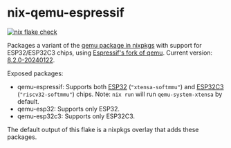 # nix-qemu-espressif

[![nix flake check](https://github.com/SFrijters/nix-qemu-espressif/actions/workflows/build-qemu-espressif.yml/badge.svg)](https://github.com/SFrijters/nix-qemu-espressif/actions/workflows/build-qemu-espressif.yml)

Packages a variant of the [qemu package in nixpkgs](https://github.com/NixOS/nixpkgs/blob/master/pkgs/applications/virtualization/qemu/default.nix) with support for ESP32/ESP32C3 chips, using [Espressif's fork of qemu](https://github.com/espressif/qemu). Current version: [8.2.0-20240122](https://github.com/espressif/qemu/releases/tag/esp-develop-8.2.0-20240122).

Exposed packages:

* qemu-espressif: Supports both [ESP32](https://github.com/espressif/esp-toolchain-docs/blob/main/qemu/esp32/README.md) (`"xtensa-softmmu"`) and [ESP32C3](https://github.com/espressif/esp-toolchain-docs/blob/main/qemu/esp32c3/README.md) (`"riscv32-softmmu"`) chips. Note: `nix run` will run `qemu-system-xtensa` by default.
* qemu-esp32: Supports only ESP32.
* qemu-esp32c3: Supports only ESP32C3.

The default output of this flake is a nixpkgs overlay that adds these packages.
